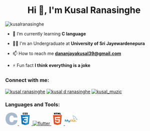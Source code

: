 <h1 align="center">Hi 👋, I'm Kusal Ranasinghe</h1>
<p align="left"> <img src="https://komarev.com/ghpvc/?username=kusalranasinghe&label=Profile%20views&color=0e75b6&style=flat" alt="kusalranasinghe" /> </p>

- 🌱 I’m currently learning **C language**

- 👨‍💻 I'm an Undergraduate at **University of Sri Jayewardenepura**

- 📫 How to reach me **dananjayakusal39@gmail.com**

- ⚡ Fun fact **I think everything is a joke**

<h3 align="left">Connect with me:</h3>
<p align="left">
<a href="https://linkedin.com/in/kusal ranasinghe" target="blank"><img align="center" src="https://raw.githubusercontent.com/rahuldkjain/github-profile-readme-generator/master/src/images/icons/Social/linked-in-alt.svg" alt="kusal ranasinghe" height="30" width="40" /></a>
<a href="https://fb.com/kusal d ranasinghe" target="blank"><img align="center" src="https://raw.githubusercontent.com/rahuldkjain/github-profile-readme-generator/master/src/images/icons/Social/facebook.svg" alt="kusal d ranasinghe" height="30" width="40" /></a>
<a href="https://instagram.com/kusal_muzic" target="blank"><img align="center" src="https://raw.githubusercontent.com/rahuldkjain/github-profile-readme-generator/master/src/images/icons/Social/instagram.svg" alt="kusal_muzic" height="30" width="40" /></a>
</p>

<h3 align="left">Languages and Tools:</h3>
<p align="left"> <a href="https://www.cprogramming.com/" target="_blank" rel="noreferrer"> <img src="https://raw.githubusercontent.com/devicons/devicon/master/icons/c/c-original.svg" alt="c" width="40" height="40"/> </a> <a href="https://www.w3schools.com/css/" target="_blank" rel="noreferrer"> <img src="https://raw.githubusercontent.com/devicons/devicon/master/icons/css3/css3-original-wordmark.svg" alt="css3" width="40" height="40"/> </a> <a href="https://flutter.dev" target="_blank" rel="noreferrer"> <img src="https://www.vectorlogo.zone/logos/flutterio/flutterio-icon.svg" alt="flutter" width="40" height="40"/> </a> <a href="https://www.w3.org/html/" target="_blank" rel="noreferrer"> <img src="https://raw.githubusercontent.com/devicons/devicon/master/icons/html5/html5-original-wordmark.svg" alt="html5" width="40" height="40"/> </a> <a href="https://www.mysql.com/" target="_blank" rel="noreferrer"> <img src="https://raw.githubusercontent.com/devicons/devicon/master/icons/mysql/mysql-original-wordmark.svg" alt="mysql" width="40" height="40"/> </a> </p>

